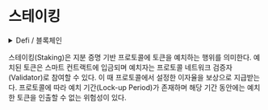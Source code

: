 # 스테이킹

<details>

<summary>Defi / 블록체인</summary>



</details>

스테이킹(Staking)은 지분 증명 기반 프로토콜에 토큰을 예치하는 행위를 의미한다. 예치된 토큰은 스마트 컨트랙트에 입금되며 예치자는 프로토콜 네트워크 검증자(Validator)로 참여할 수 있다. 이 때 프로토콜에서 설정한 이자율을 보상으로 지급받는다. 프로토콜에 따라 예치 기간(Lock-up Period)가 존재하며 해당 기간 동안에는 예치한 토큰을 인출할 수 없는 위험성이 있다.
